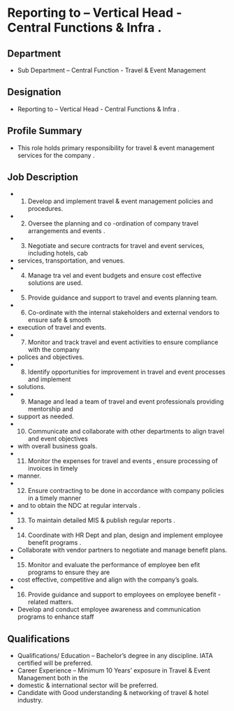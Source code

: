 # Reporting to  – Vertical Head - Central Functions & Infra .

## Department

* Sub Department – Central Function - Travel & Event Management

## Designation

* Reporting to  – Vertical Head - Central Functions & Infra .

## Profile Summary

* This role holds primary responsibility for travel & event management services for the company .

## Job Description

* 1. Develop and implement travel & event management policies and procedures.
* 2. Oversee the planning and co -ordination of company travel arrangements and events .
* 3. Negotiate and secure contracts for travel  and event services, including hotels, cab
* services, transportation,  and venues.
* 4. Manage tra vel and event budgets and ensure cost effective solutions are used.
* 5. Provide guidance and support to travel and events planning team.
* 6. Co-ordinate with the internal stakeholders and external vendors to ensure safe & smooth
* execution of travel and events.
* 7. Monitor and track travel and event activities to ensure compliance with the company
* polices and objectives.
* 8. Identify opportunities for improvement in travel and event processes and implement
* solutions.
* 9. Manage and lead a team of travel and event professionals providing mentorship and
* support as needed.
* 10. Communicate and collaborate with other departments  to align travel and event objectives
* with overall business goals.
* 11.  Monitor the expenses for travel and events , ensure processing of invoices in timely
* manner.
* 12.  Ensure contracting to be done in accordance with company policies in a timely  manner
* and to obtain the NDC at regular intervals .
* 13. To maintain detailed MIS & publish regular reports .
* 14. Coordinate  with HR Dept and plan, design and implement employee benefit programs .
* Collaborate with vendor partners to negotiate and manage benefit plans.
* 15. Monitor and evaluate the  performance of employee ben efit programs to ensure they are
* cost effective, competitive  and align with the company’s goals.
* 16. Provide guidance and support to employees on employee benefit -related  matters.
* Develop and conduct employee awareness and communication programs to enhance staff

## Qualifications

* Qualifications/ Education – Bachelor’s degree in any discipline. IATA certified will be preferred.
* Career Experience  – Minimum 10 Years’  exposure in Travel & Event Management both in the
* domestic  & international sector will be preferred.
* Candidate with Good understanding & networking of travel & hotel industry.
